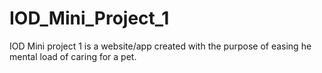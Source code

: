 # IOD_Mini_Project_1
IOD Mini project 1 is a website/app created with the purpose of easing he mental load of caring for a pet. 
